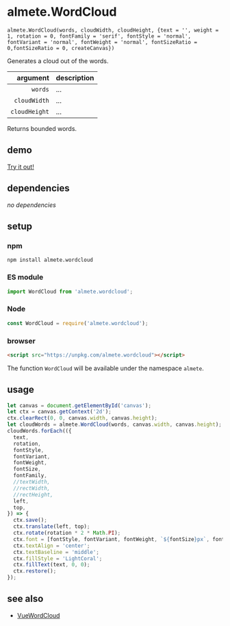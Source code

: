 # almete.WordCloud

`almete.WordCloud(words, cloudWidth, cloudHeight, {text = '', weight = 1, rotation = 0, fontFamily = 'serif', fontStyle = 'normal', fontVariant = 'normal', fontWeight = 'normal', fontSizeRatio = 0,fontSizeRatio = 0, createCanvas})`

Generates a cloud out of the words.

| argument | description |
| ---: | :--- |
| `words` | ... |
| `cloudWidth` | ... |
| `cloudHeight` | ... |

Returns bounded words.

## demo

[Try it out!](https://seregpie.github.io/almete.WordCloud/)

## dependencies

*no dependencies*

## setup

### npm

```shell
npm install almete.wordcloud
```

### ES module

```javascript
import WordCloud from 'almete.wordcloud';
```

### Node

```javascript
const WordCloud = require('almete.wordcloud');
```

### browser

```html
<script src="https://unpkg.com/almete.wordcloud"></script>
```

The function `WordCloud` will be available under the namespace `almete`.

## usage

```javascript
let canvas = document.getElementById('canvas');
let ctx = canvas.getContext('2d');
ctx.clearRect(0, 0, canvas.width, canvas.height);
let cloudWords = almete.WordCloud(words, canvas.width, canvas.height);
cloudWords.forEach(({
  text,
  rotation,
  fontStyle,
  fontVariant,
  fontWeight,
  fontSize,
  fontFamily,
  //textWidth,
  //rectWidth,
  //rectHeight,
  left,
  top,
}) => {
  ctx.save();
  ctx.translate(left, top);
  ctx.rotate(rotation * 2 * Math.PI);
  ctx.font = [fontStyle, fontVariant, fontWeight, `${fontSize}px`, fontFamily].join(' ');
  ctx.textAlign = 'center';
  ctx.textBaseline = 'middle';
  ctx.fillStyle = 'LightCoral';
  ctx.fillText(text, 0, 0);
  ctx.restore();
});
```

## see also

- [VueWordCloud](https://github.com/SeregPie/VueWordCloud)
